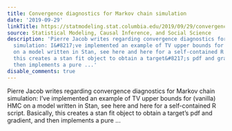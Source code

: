 ```yaml
---
title: Convergence diagnostics for Markov chain simulation
date: '2019-09-29'
linkTitle: https://statmodeling.stat.columbia.edu/2019/09/29/convergence-diagnostics-for-markov-chain-simulation/
source: Statistical Modeling, Causal Inference, and Social Science
description: 'Pierre Jacob writes regarding convergence diagnostics for Markov chain
  simulation: I&#8217;ve implemented an example of TV upper bounds for (vanilla) HMC
  on a model written in Stan, see here and here for a self-contained R script. Basically,
  this creates a stan fit object to obtain a target&#8217;s pdf and gradient, and
  then implements a pure ...'
disable_comments: true
---
```

Pierre Jacob writes regarding convergence diagnostics for Markov chain simulation: I&#8217;ve implemented an example of TV upper bounds for (vanilla) HMC on a model written in Stan, see here and here for a self-contained R script. Basically, this creates a stan fit object to obtain a target&#8217;s pdf and gradient, and then implements a pure ...
